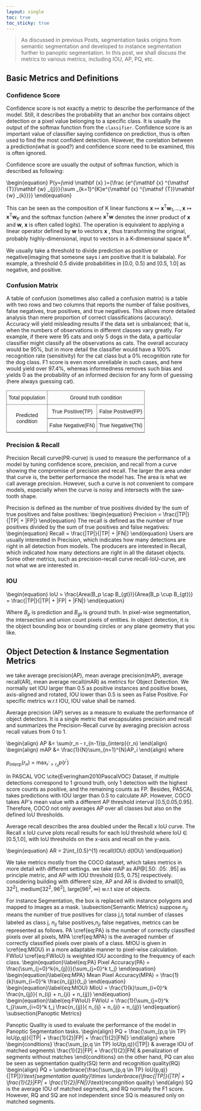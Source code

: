 ```yaml
---
layout: single
toc: true
toc_sticky: true
---
```


> As discussed in previous Posts, segmentation tasks origins from semantic segmentation and developed to instance segmentation further to panoptic segmentation. In this post, we shall discuss the metrics to various metrics, including IOU, AP, PQ, etc.

## Basic Metrics and Definitions

### Confidence Score
Confidence score is not exactly a metric to describe the performance of the model. Still, it describes the probability that an anchor box contains object detection or a pixel value belonging to a specific class. It is usually the output of the softmax function from the `classifier`. Confidence score is an important value of classifier saying confidence on prediction, thus is often used to find the most confident detection. However, the corelation between a prediction(what is good?) and confidence score need to be examined, this is often ignored.

Confidence score are usually the output of softmax function, which is described as following:

\begin{equation}
P(y=j\mid \mathbf {x} )={\frac {e^{\mathbf {x} ^{\mathsf {T}}\mathbf {w} _{j}}}{\sum _{k=1}^{K}e^{\mathbf {x} ^{\mathsf {T}}\mathbf {w} _{k}}}}
\end{equation}

This can be seen as the composition of K linear functions ${ \mathbf {x} \mapsto \mathbf {x} ^{\mathsf {T}}\mathbf {w} _{1},\ldots ,\mathbf {x} \mapsto \mathbf {x} ^{\mathsf {T}}\mathbf {w} _{K}}$ and the softmax function (where ${ \mathbf {x} ^{\mathsf {T}}\mathbf {w} }$  denotes the inner product of ${ \mathbf {x}}$  and ${ \mathbf {w} }$, $\mathbf{x}$ is often called logits). The operation is equivalent to applying a linear operator defined by ${ \mathbf {w} }$  to vectors ${ \mathbf {x} }$ , thus transforming the original, probably highly-dimensional, input to vectors in a K-dimensional space ${ \mathbb {R} ^{K}}$.

We usually take a threshold to divide prediction as positive or negative(imaging that someone says i am positive that it is balabala). For example, a threshold 0.5 divide probabilities in [0.0, 0.5) and [0.5, 1.0] as negative, and positive.
### Confusion Matrix

A table of confusion (sometimes also called a confusion matrix) is a table with two rows and two columns that reports the number of false positives, false negatives, true positives, and true negatives. This allows more detailed analysis than mere proportion of correct classifications (accuracy). Accuracy will yield misleading results if the data set is unbalanced; that is, when the numbers of observations in different classes vary greatly. For example, if there were 95 cats and only 5 dogs in the data, a particular classifier might classify all the observations as cats. The overall accuracy would be 95%, but in more detail the classifier would have a 100% recognition rate (sensitivity) for the cat class but a 0% recognition rate for the dog class. F1 score is even more unreliable in such cases, and here would yield over 97.4%, whereas informedness removes such bias and yields 0 as the probability of an informed decision for any form of guessing (here always guessing cat).
<style type="text/css">
.tg  {border-collapse:collapse;border-spacing:0;}
.tg td{border-color:black;border-style:solid;border-width:1px;font-family:Arial, sans-serif;font-size:14px;
  overflow:hidden;padding:10px 5px;word-break:normal;}
.tg th{border-color:black;border-style:solid;border-width:1px;font-family:Arial, sans-serif;font-size:14px;
  font-weight:normal;overflow:hidden;padding:10px 5px;word-break:normal;}
.tg .tg-9wq8{border-color:inherit;text-align:center;vertical-align:middle}
.tg .tg-c3ow{border-color:inherit;text-align:center;vertical-align:top}
</style>
<table class="tg">
<thead>
  <tr>
    <th class="tg-c3ow">Total population</th>
    <th class="tg-c3ow" colspan="2">Ground truth condition</th>
  </tr>
</thead>
<tbody>
  <tr>
    <td class="tg-9wq8" rowspan="2">Predicted<br>condition</td>
    <td class="tg-c3ow">True Positive(TP)</td>
    <td class="tg-c3ow">False Positive(FP)</td>
  </tr>
  <tr>
    <td class="tg-c3ow">False Negative(FN)</td>
    <td class="tg-c3ow">True Negative(TN)</td>
  </tr>
</tbody>
</table>


### Precision & Recall

Precision Recall curve(PR-curve) is used to measure the performance of a model by tuning confidence score, precision, and recall from a curve showing the compromise of precision and recall. The larger the area under that curve is, the better performance the model has. The area is what we call average precision. However, such a curve is not convenient to compare models, especially when the curve is noisy and intersects with the saw-tooth shape. 

Precision is defined as the number of true positives divided by the sum of true positives and false positives:
\begin{equation}
    Precision = \frac{|TP|}{|TP| + |FP|}
\end{equation}
The recall is defined as the number of true positives divided by the sum of true positives and false negatives:
\begin{equation}
    Recall = \frac{|TP|}{|TP| + |FN|}
\end{equation}
Users are usually interested in Precision, which indicates how many detections are right in all detection from models. The producers are interested in Recall, which indicated how many detections are right in all the dataset objects. Some other metrics, such as precision-recall curve recall-IoU-curve, are not what we are interested in. 

### IOU

\begin{equation}
    IoU = \frac{Area(B_p \cap B_{gt})}{Area(B_p \cup B_{gt})} = \frac{|TP|}{|TP| + |FP| + |FN|}
\end{equation}

Where $B_p$ is prediction and $B_{gt}$ is ground truth. In pixel-wise segmentation, the intersection and union count pixels of entities. In object detection, it is the object bounding box or bounding circles or any plane geometry that you like.


## Object Detection & Instance Segmentation Metrics
we take average precision(AP), mean average precision(mAP), average recall(AR), mean average recall(mAR) as metrics for Object Detection. We normally set IOU larger than 0.5 as positive instances and positive boxes, axis-aligned and rotated, IOU lower than 0.5 is seen as False Positive. For specific metrics w.r.t IOU, IOU value shall be named.

Average precision (AP) serves as a measure to evaluate the performance of object detectors. It is a single metric that encapsulates precision and recall and summarizes the Precision-Recall curve by averaging precision across recall values from 0 to 1.


\begin{align}
    AP &= \sum(r_n - r_{n-1})p_{interp}(r_n)
\end{align}
\begin{align}
    mAP &= \frac{1}{N}\sum_{n=1}^{N}AP_i
\end{align}
where

$p_{interp}(r_n)$ = $\max_{r^\prime > r_{n}} p(r^\prime)$

In PASCAL VOC \cite{Everingham2010PascalVOC} Dataset, if multiple detections correspond to 1 ground truth, only 1 detection with the highest score counts as positive, and the remaining counts as FP. Besides, PASCAL takes predictions with IOU larger than 0.5 to calculate AP. However, COCO takes AP's mean value with a different AP threshold interval [0.5,0.05,0.95]. Therefore, COCO not only averages AP over all classes but also on the defined IoU thresholds.

Average recall describes the area doubled under the Recall x IoU curve. The Recall x IoU curve plots recall results for each IoU threshold where IoU ∈ [0.5,1.0], with IoU thresholds on the x-axis and recall on the y-axis.

\begin{equation}
    AR = 2\int_{0.5}^{1} recall(IOU) d(IOU)
\end{equation}

We take metrics mostly from the COCO dataset, which takes metrics in more detail with different settings.
we take mAP as AP@[.50: .05: .95] as principle metric, and AP with IOU threshold [0.5, 0.75] respectively. considering building with different size, AP and AR is divided to small$[0,32^2]$, medium$[32^2,96^2]$, large$[96^2,\infty)$ w.r.t size of objects.

For instance Segmentation, the box is replaced with instance polygons and mapped to images as a mask.
\subsection{Semantic Metrics}
suppose $n_{jj}$ means the number of true positives for class j,$t_j$ total number of classes labeled as class j, $n_{ij}$ false positives,$n_{ji}$ false negatives, metrics can be represented as follows. PA \cref{eq:PA} is the number of correctly classified pixels over all pixels, MPA \cref{eq:MPA} is the averaged number of correctly classified pixels over pixels of a class. MIOU is given in \cref{eq:MIOU} in a more adaptable manner to pixel-wise calculation. FWIoU \cref{eq:FWIoU} is weighted IOU according to the frequency of each class.
\begin{equation}\label{eq:PA}
    Pixel Accuracy(PA) = \frac{\sum_{j=0}^k{n_{jj}}}{\sum_{j=0}^k t_j}
\end{equation}
\begin{equation}\label{eq:MPA}
    Mean Pixel Accuracy(MPA) = \frac{1}{k}\sum_{i=0}^k \frac{n_{jj}}{t_j}
\end{equation}
\begin{equation}\label{eq:MIOU}
    MIoU = \frac{1}{k}\sum_{i=0}^k \frac{n_{jj}}{ n_{ij} + n_{ji} + n_{jj}}
\end{equation}
\begin{equation}\label{eq:FWIoU}
    FWIoU = \frac{1}{\sum_{j=0}^k t_j}\sum_{i=0}^k t_j \frac{n_{jj}}{ n_{ij} + n_{ji} + n_{jj}}
\end{equation}
\subsection{Panoptic Metrics}

Panoptic Quality is used to evaluate the performance of the model in Panoptic Segmentation tasks.
\begin{align}
    PQ = \frac{\sum_{p,q \in TP} IoU(p,q)}{|TP| + \frac{1}{2}|FP| + \frac{1}{2}|FN|}
\end{align}
where
\begin{conditions}
\frac{\sum_{p,q \in TP} IoU(p,q)}{|TP|} & average IOU of matched segments\\
\frac{1}{2}|FP| + \frac{1}{2}|FN| & penalization of segments without matches
\end{conditions}
on the other hand, PQ can also be seen as segmentation quality(SQ) term and recognition quality(RQ)
\begin{align}
    PQ =  \underbrace{\frac{\sum_{p,q \in TP} IoU(p,q)}{|TP|}}_\text{segmentation quality}\times  \underbrace{\frac{|TP|}{|TP| + \frac{1}{2}|FP| + \frac{1}{2}|FN|}}_\text{recongnition quality}
\end{align}
SQ is the average IOU of matched segments, and RQ normally the F1 score. However, RQ and SQ are not independent since SQ is measured only on matched segments.
